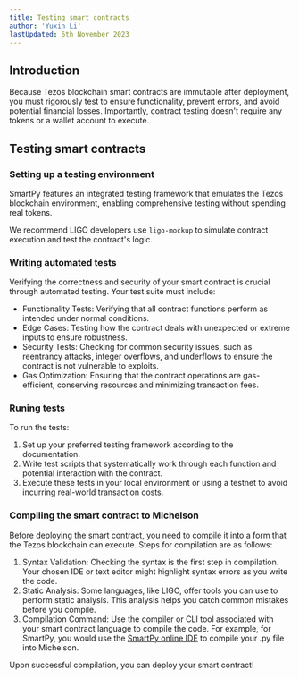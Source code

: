 ```yaml
---
title: Testing smart contracts
author: 'Yuxin Li'
lastUpdated: 6th November 2023
---
```


## Introduction
Because Tezos blockchain smart contracts are immutable after deployment, you must rigorously test to ensure functionality, prevent errors, and avoid potential financial losses. Importantly, contract testing doesn't require any tokens or a wallet account to execute.

## Testing smart contracts
### Setting up a testing environment
SmartPy features an integrated testing framework that emulates the Tezos blockchain environment, enabling comprehensive testing without spending real tokens.

We recommend LIGO developers use `ligo-mockup` to simulate contract execution and test the contract's logic.

### Writing automated tests
Verifying the correctness and security of your smart contract is crucial through automated testing. Your test suite must include:
- Functionality Tests: Verifying that all contract functions perform as intended under normal conditions.
- Edge Cases: Testing how the contract deals with unexpected or extreme inputs to ensure robustness.
- Security Tests: Checking for common security issues, such as reentrancy attacks, integer overflows, and underflows to ensure the contract is not vulnerable to exploits.
- Gas Optimization: Ensuring that the contract operations are gas-efficient, conserving resources and minimizing transaction fees.

### Runing tests
To run the tests:

1. Set up your preferred testing framework according to the documentation.
1. Write test scripts that systematically work through each function and potential interaction with the contract.
1. Execute these tests in your local environment or using a testnet to avoid incurring real-world transaction costs.

### Compiling the smart contract to Michelson
Before deploying the smart contract, you need to compile it into a form that the Tezos blockchain can execute.
Steps for compilation are as follows:

1. Syntax Validation: Checking the syntax is the first step in compilation. Your chosen IDE or text editor might highlight syntax errors as you write the code.
1. Static Analysis: Some languages, like LIGO, offer tools you can use to perform static analysis. This analysis helps you catch common mistakes before you compile.
1. Compilation Command: Use the compiler or CLI tool associated with your smart contract language to compile the code. For example, for SmartPy, you would use the [SmartPy online IDE](https://smartpy.io/ide) to compile your .py file into Michelson.

Upon successful compilation, you can deploy your smart contract! 
